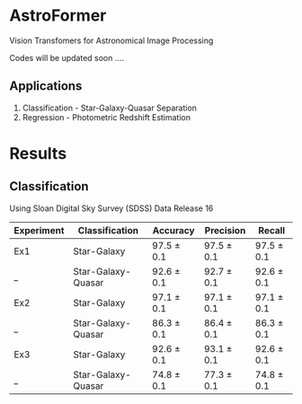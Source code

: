 # AstroFormer
Vision Transfomers for Astronomical Image Processing 

Codes will be updated soon ....

## Applications

1. Classification - Star-Galaxy-Quasar Separation
2. Regression - Photometric Redshift Estimation

# Results

## Classification
Using Sloan Digital Sky Survey (SDSS) Data Release 16

Experiment | Classification | Accuracy | Precision | Recall 
--- | --- | --- | --- | --- 
Ex1 | Star-Galaxy | 97.5 ± 0.1 | 97.5 ± 0.1 | 97.5 ± 0.1
_ | Star-Galaxy-Quasar | 92.6 ± 0.1 | 92.7 ± 0.1 | 92.6 ± 0.1
Ex2 | Star-Galaxy | 97.1 ± 0.1 | 97.1 ± 0.1 | 97.1 ± 0.1
_ | Star-Galaxy-Quasar | 86.3 ± 0.1 | 86.4 ± 0.1 | 86.3 ± 0.1
Ex3 | Star-Galaxy | 92.6 ± 0.1 | 93.1 ± 0.1 | 92.6 ± 0.1
_ | Star-Galaxy-Quasar | 74.8 ± 0.1 | 77.3 ± 0.1 | 74.8 ± 0.1
